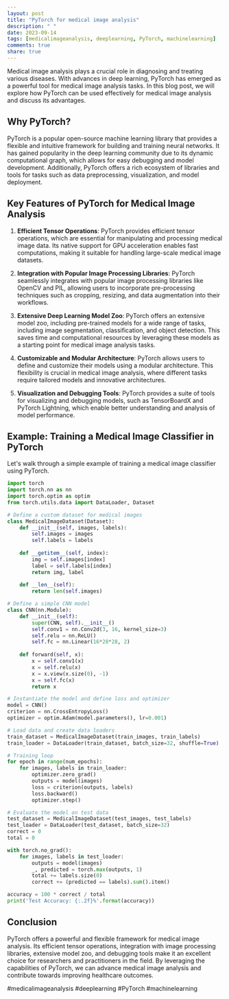 ```yaml
---
layout: post
title: "PyTorch for medical image analysis"
description: " "
date: 2023-09-14
tags: [medicalimageanalysis, deeplearning, PyTorch, machinelearning]
comments: true
share: true
---
```


Medical image analysis plays a crucial role in diagnosing and treating various diseases. With advances in deep learning, PyTorch has emerged as a powerful tool for medical image analysis tasks. In this blog post, we will explore how PyTorch can be used effectively for medical image analysis and discuss its advantages.

## Why PyTorch?

PyTorch is a popular open-source machine learning library that provides a flexible and intuitive framework for building and training neural networks. It has gained popularity in the deep learning community due to its dynamic computational graph, which allows for easy debugging and model development. Additionally, PyTorch offers a rich ecosystem of libraries and tools for tasks such as data preprocessing, visualization, and model deployment.

## Key Features of PyTorch for Medical Image Analysis

1. **Efficient Tensor Operations**: PyTorch provides efficient tensor operations, which are essential for manipulating and processing medical image data. Its native support for GPU acceleration enables fast computations, making it suitable for handling large-scale medical image datasets.

2. **Integration with Popular Image Processing Libraries**: PyTorch seamlessly integrates with popular image processing libraries like OpenCV and PIL, allowing users to incorporate pre-processing techniques such as cropping, resizing, and data augmentation into their workflows.

3. **Extensive Deep Learning Model Zoo**: PyTorch offers an extensive model zoo, including pre-trained models for a wide range of tasks, including image segmentation, classification, and object detection. This saves time and computational resources by leveraging these models as a starting point for medical image analysis tasks.

4. **Customizable and Modular Architecture**: PyTorch allows users to define and customize their models using a modular architecture. This flexibility is crucial in medical image analysis, where different tasks require tailored models and innovative architectures.

5. **Visualization and Debugging Tools**: PyTorch provides a suite of tools for visualizing and debugging models, such as TensorBoardX and PyTorch Lightning, which enable better understanding and analysis of model performance.

## Example: Training a Medical Image Classifier in PyTorch

Let's walk through a simple example of training a medical image classifier using PyTorch.

```python
import torch
import torch.nn as nn
import torch.optim as optim
from torch.utils.data import DataLoader, Dataset

# Define a custom dataset for medical images
class MedicalImageDataset(Dataset):
    def __init__(self, images, labels):
        self.images = images
        self.labels = labels
    
    def __getitem__(self, index):
        img = self.images[index]
        label = self.labels[index]
        return img, label
    
    def __len__(self):
        return len(self.images)

# Define a simple CNN model
class CNN(nn.Module):
    def __init__(self):
        super(CNN, self).__init__()
        self.conv1 = nn.Conv2d(3, 16, kernel_size=3)
        self.relu = nn.ReLU()
        self.fc = nn.Linear(16*28*28, 2)
    
    def forward(self, x):
        x = self.conv1(x)
        x = self.relu(x)
        x = x.view(x.size(0), -1)
        x = self.fc(x)
        return x

# Instantiate the model and define loss and optimizer
model = CNN()
criterion = nn.CrossEntropyLoss()
optimizer = optim.Adam(model.parameters(), lr=0.001)

# Load data and create data loaders
train_dataset = MedicalImageDataset(train_images, train_labels)
train_loader = DataLoader(train_dataset, batch_size=32, shuffle=True)

# Training loop
for epoch in range(num_epochs):
    for images, labels in train_loader:
        optimizer.zero_grad()
        outputs = model(images)
        loss = criterion(outputs, labels)
        loss.backward()
        optimizer.step()

# Evaluate the model on test data
test_dataset = MedicalImageDataset(test_images, test_labels)
test_loader = DataLoader(test_dataset, batch_size=32)
correct = 0
total = 0

with torch.no_grad():
    for images, labels in test_loader:
        outputs = model(images)
        _, predicted = torch.max(outputs, 1)
        total += labels.size(0)
        correct += (predicted == labels).sum().item()

accuracy = 100 * correct / total
print('Test Accuracy: {:.2f}%'.format(accuracy))
```

## Conclusion

PyTorch offers a powerful and flexible framework for medical image analysis. Its efficient tensor operations, integration with image processing libraries, extensive model zoo, and debugging tools make it an excellent choice for researchers and practitioners in the field. By leveraging the capabilities of PyTorch, we can advance medical image analysis and contribute towards improving healthcare outcomes.

#medicalimageanalysis #deeplearning #PyTorch #machinelearning
